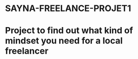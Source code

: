 # SAYNA-FREELANCE-PROJET1
# Project to find out what kind of mindset you need for a local freelancer
